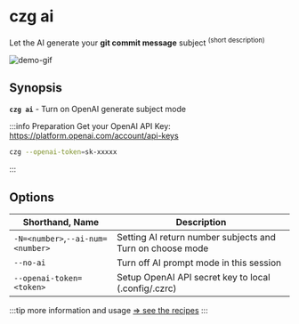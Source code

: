 # czg ai

Let the AI generate your **git commit message** subject <sup>(short description)</sup>

![demo-gif](https://user-images.githubusercontent.com/40693636/219867044-3ca9823d-9294-4e02-9a5b-624578844168.gif) <!-- size=686x309 -->

## Synopsis

**`czg ai`** - Turn on OpenAI generate subject mode

:::info Preparation
Get your OpenAI API Key: https://platform.openai.com/account/api-keys<br>
```sh
czg --openai-token=sk-xxxxx
```
:::

## Options

| Shorthand, Name | Description |
| --- | --- | 
|  `-N=<number>`,`--ai-num=<number>` | Setting AI return number subjects and Turn on choose mode |
| `--no-ai` | Turn off AI prompt mode in this session |  
| `--openai-token=<token>` | Setup OpenAI API secret key to local (.config/.czrc) |

:::tip
more information and usage [⇒ see the recipes](/recipes/openai)
:::
